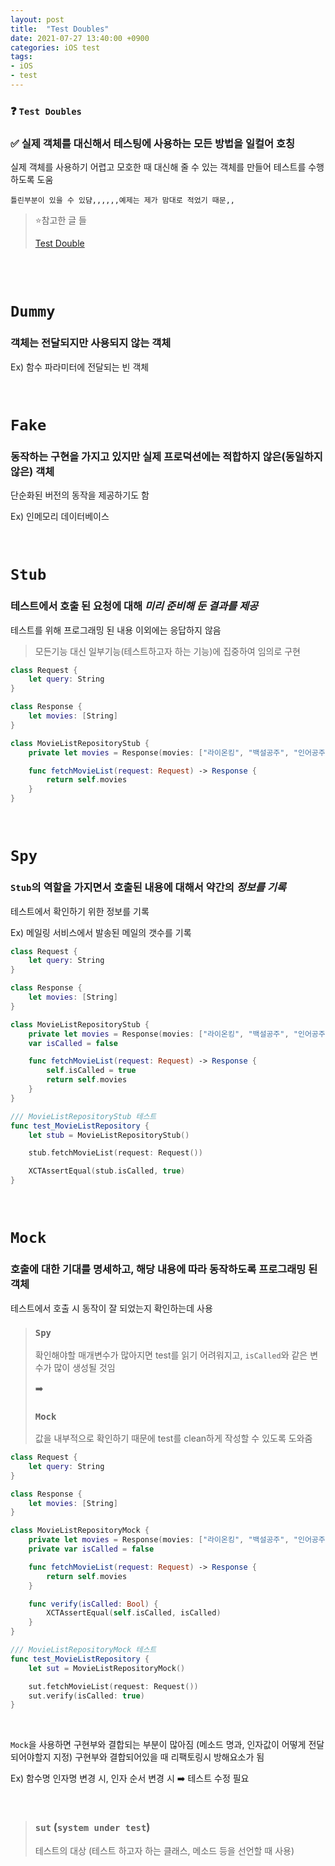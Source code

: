 ```yaml
---
layout: post
title:  "Test Doubles"
date: 2021-07-27 13:40:00 +0900
categories: iOS test
tags:
- iOS
- test
---
```


### ❓ `Test Doubles`

### ✅  실제 객체를 대신해서 테스팅에 사용하는 모든 방법을 일컬어 호칭
실제 객체를 사용하기 어렵고 모호한 때 대신해 줄 수 있는 객체를 만들어 테스트를 수행하도록 도움

    틀린부분이 있을 수 있댬,,,,,,예제는 제가 맘대로 적었기 때문,,

> ⭐️참고한 글 들
> 
> [Test Double](https://brunch.co.kr/@tilltue/55)
> 

<br>
<br>

# `Dummy`

### 객체는 전달되지만 사용되지 않는 객체
Ex) 함수 파라미터에 전달되는 빈 객체

<br>

# `Fake`

### 동작하는 구현을 가지고 있지만 실제 프로덕션에는 적합하지 않은(동일하지 않은) 객체

단순화된 버전의 동작을 제공하기도 함

Ex) 인메모리 데이터베이스


<br>

# `Stub`

### 테스트에서 호출 된 요청에 대해 ***미리 준비해 둔 결과를 제공***
테스트를 위해 프로그래밍 된 내용 이외에는 응답하지 않음

> 모든기능 대신 일부기능(테스트하고자 하는 기능)에 집중하여 임의로 구현

```swift
class Request {
    let query: String
}

class Response {
    let movies: [String]
}

class MovieListRepositoryStub {
    private let movies = Response(movies: ["라이온킹", "백설공주", "인어공주", "알라딘"])

    func fetchMovieList(request: Request) -> Response {
        return self.movies
    }
}
```
<br>

# `Spy`

### `Stub`의 역할을 가지면서 호출된 내용에 대해서 약간의 ***정보를 기록***
테스트에서 확인하기 위한 정보를 기록

Ex) 메일링 서비스에서 발송된 메일의 갯수를 기록

```swift
class Request {
    let query: String
}

class Response {
    let movies: [String]
}

class MovieListRepositoryStub {
    private let movies = Response(movies: ["라이온킹", "백설공주", "인어공주", "알라딘"])
    var isCalled = false

    func fetchMovieList(request: Request) -> Response {
        self.isCalled = true
        return self.movies
    }
}

/// MovieListRepositoryStub 테스트
func test_MovieListRepository {
    let stub = MovieListRepositoryStub()

    stub.fetchMovieList(request: Request())

    XCTAssertEqual(stub.isCalled, true)
}

```

<br>

# `Mock`

### 호출에 대한 기대를 명세하고, 해당 내용에 따라 동작하도록 프로그래밍 된 객체
테스트에서 호출 시 동작이 잘 되었는지 확인하는데 사용

> ### `Spy`
> 확인해야할 매개변수가 많아지면 test를 읽기 어려워지고, `isCalled`와 같은 변수가 많이 생성될 것임
> 
> ➡️ 
> 
> ### `Mock`
> 값을 내부적으로 확인하기 때문에 test를 clean하게 작성할 수 있도록 도와줌

```swift
class Request {
    let query: String
}

class Response {
    let movies: [String]
}

class MovieListRepositoryMock {
    private let movies = Response(movies: ["라이온킹", "백설공주", "인어공주", "알라딘"])
    private var isCalled = false

    func fetchMovieList(request: Request) -> Response {
        return self.movies
    }

    func verify(isCalled: Bool) {
        XCTAssertEqual(self.isCalled, isCalled)
    }
}

/// MovieListRepositoryMock 테스트
func test_MovieListRepository {
    let sut = MovieListRepositoryMock()

    sut.fetchMovieList(request: Request())
    sut.verify(isCalled: true)
}

```
<br>

`Mock`을 사용하면 구현부와 결합되는 부분이 많아짐 (메소드 명과, 인자값이 어떻게 전달되어야할지 지정)
구현부와 결합되어있을 때 리팩토링시 방해요소가 됨

Ex) 함수명 인자명 변경 시, 인자 순서 변경 시 ➡️ 테스트 수정 필요

<br>

> ### `sut` (`system under test`)
>
> 테스트의 대상 (테스트 하고자 하는 클래스, 메소드 등을 선언할 때 사용)

<br>